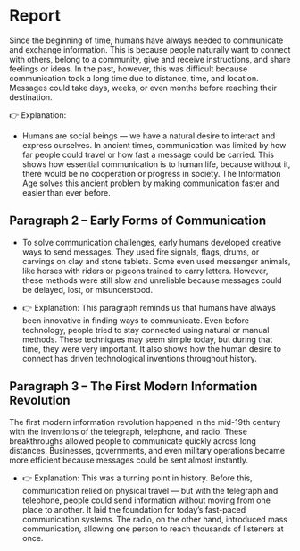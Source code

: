 # Report

Since the beginning of time, humans have always needed to communicate and exchange information. This is because people naturally want to connect with others, belong to a community, give and receive instructions, and share feelings or ideas. In the past, however, this was difficult because communication took a long time due to distance, time, and location. Messages could take days, weeks, or even months before reaching their destination.

👉 Explanation:
- Humans are social beings — we have a natural desire to interact and express ourselves. In ancient times, communication was limited by how far people could travel or how fast a message could be carried. This shows how essential communication is to human life, because without it, there would be no cooperation or progress in society. The Information Age solves this ancient problem by making communication faster and easier than ever before.

## Paragraph 2 – Early Forms of Communication

- To solve communication challenges, early humans developed creative ways to send messages. They used fire signals, flags, drums, or carvings on clay and stone tablets. Some even used messenger animals, like horses with riders or pigeons trained to carry letters. However, these methods were still slow and unreliable because messages could be delayed, lost, or misunderstood.

- 👉 Explanation:
This paragraph reminds us that humans have always been innovative in finding ways to communicate. Even before technology, people tried to stay connected using natural or manual methods. These techniques may seem simple today, but during that time, they were very important. It also shows how the human desire to connect has driven technological inventions throughout history.

## Paragraph 3 – The First Modern Information Revolution

The first modern information revolution happened in the mid-19th century with the inventions of the telegraph, telephone, and radio. These breakthroughs allowed people to communicate quickly across long distances. Businesses, governments, and even military operations became more efficient because messages could be sent almost instantly.

- 👉 Explanation:
This was a turning point in history. Before this, communication relied on physical travel — but with the telegraph and telephone, people could send information without moving from one place to another. It laid the foundation for today’s fast-paced communication systems. The radio, on the other hand, introduced mass communication, allowing one person to reach thousands of listeners at once.
